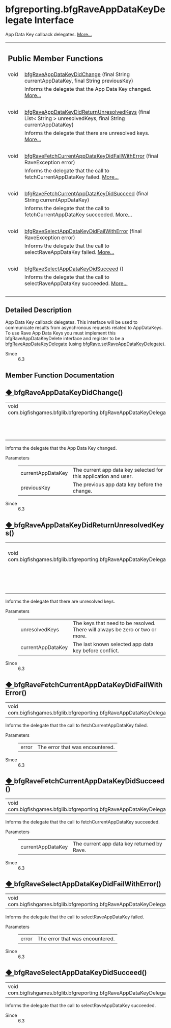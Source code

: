 
# bfgreporting.bfgRaveAppDataKeyDelegate Interface 

<div class="contents">App Data Key callback delegates.    <a href="interfacecom_1_1bigfishgames_1_1bfglib_1_1bfgreporting_1_1bfg_rave_app_data_key_delegate.html#details">More...</a><table class="memberdecls"><tr class="heading"><td colspan="2"><h2 class="groupheader"><a id="pub-methods" name="pub-methods"></a> Public Member Functions</h2></td></tr><tr class="memitem:a96805dc794e3dce7760c84731b136595"><td class="memItemLeft" align="right" valign="top">void&#160;</td><td class="memItemRight" valign="bottom"><a class="el" href="interfacecom_1_1bigfishgames_1_1bfglib_1_1bfgreporting_1_1bfg_rave_app_data_key_delegate.html#a96805dc794e3dce7760c84731b136595">bfgRaveAppDataKeyDidChange</a> (final String currentAppDataKey, final String previousKey)</td></tr><tr class="memdesc:a96805dc794e3dce7760c84731b136595"><td class="mdescLeft">&#160;</td><td class="mdescRight">Informs the delegate that the App Data Key changed.  <a href="interfacecom_1_1bigfishgames_1_1bfglib_1_1bfgreporting_1_1bfg_rave_app_data_key_delegate.html#a96805dc794e3dce7760c84731b136595">More...</a><br /></td></tr><tr class="separator:a96805dc794e3dce7760c84731b136595"><td class="memSeparator" colspan="2">&#160;</td></tr><tr class="memitem:a15fc521ef94e6f90f72e0e5bc53eb9d9"><td class="memItemLeft" align="right" valign="top">void&#160;</td><td class="memItemRight" valign="bottom"><a class="el" href="interfacecom_1_1bigfishgames_1_1bfglib_1_1bfgreporting_1_1bfg_rave_app_data_key_delegate.html#a15fc521ef94e6f90f72e0e5bc53eb9d9">bfgRaveAppDataKeyDidReturnUnresolvedKeys</a> (final List&lt; String &gt; unresolvedKeys, final String currentAppDataKey)</td></tr><tr class="memdesc:a15fc521ef94e6f90f72e0e5bc53eb9d9"><td class="mdescLeft">&#160;</td><td class="mdescRight">Informs the delegate that there are unresolved keys.  <a href="interfacecom_1_1bigfishgames_1_1bfglib_1_1bfgreporting_1_1bfg_rave_app_data_key_delegate.html#a15fc521ef94e6f90f72e0e5bc53eb9d9">More...</a><br /></td></tr><tr class="separator:a15fc521ef94e6f90f72e0e5bc53eb9d9"><td class="memSeparator" colspan="2">&#160;</td></tr><tr class="memitem:a00a1f976175764d7c0788c2603196b5b"><td class="memItemLeft" align="right" valign="top">void&#160;</td><td class="memItemRight" valign="bottom"><a class="el" href="interfacecom_1_1bigfishgames_1_1bfglib_1_1bfgreporting_1_1bfg_rave_app_data_key_delegate.html#a00a1f976175764d7c0788c2603196b5b">bfgRaveFetchCurrentAppDataKeyDidFailWithError</a> (final RaveException error)</td></tr><tr class="memdesc:a00a1f976175764d7c0788c2603196b5b"><td class="mdescLeft">&#160;</td><td class="mdescRight">Informs the delegate that the call to fetchCurrentAppDataKey failed.  <a href="interfacecom_1_1bigfishgames_1_1bfglib_1_1bfgreporting_1_1bfg_rave_app_data_key_delegate.html#a00a1f976175764d7c0788c2603196b5b">More...</a><br /></td></tr><tr class="separator:a00a1f976175764d7c0788c2603196b5b"><td class="memSeparator" colspan="2">&#160;</td></tr><tr class="memitem:af51315f32c0e7d9bb9a0e4a5bc4981f0"><td class="memItemLeft" align="right" valign="top">void&#160;</td><td class="memItemRight" valign="bottom"><a class="el" href="interfacecom_1_1bigfishgames_1_1bfglib_1_1bfgreporting_1_1bfg_rave_app_data_key_delegate.html#af51315f32c0e7d9bb9a0e4a5bc4981f0">bfgRaveFetchCurrentAppDataKeyDidSucceed</a> (final String currentAppDataKey)</td></tr><tr class="memdesc:af51315f32c0e7d9bb9a0e4a5bc4981f0"><td class="mdescLeft">&#160;</td><td class="mdescRight">Informs the delegate that the call to fetchCurrentAppDataKey succeeded.  <a href="interfacecom_1_1bigfishgames_1_1bfglib_1_1bfgreporting_1_1bfg_rave_app_data_key_delegate.html#af51315f32c0e7d9bb9a0e4a5bc4981f0">More...</a><br /></td></tr><tr class="separator:af51315f32c0e7d9bb9a0e4a5bc4981f0"><td class="memSeparator" colspan="2">&#160;</td></tr><tr class="memitem:a17876adbaf8e298f43ba42f9b15de9cd"><td class="memItemLeft" align="right" valign="top">void&#160;</td><td class="memItemRight" valign="bottom"><a class="el" href="interfacecom_1_1bigfishgames_1_1bfglib_1_1bfgreporting_1_1bfg_rave_app_data_key_delegate.html#a17876adbaf8e298f43ba42f9b15de9cd">bfgRaveSelectAppDataKeyDidFailWithError</a> (final RaveException error)</td></tr><tr class="memdesc:a17876adbaf8e298f43ba42f9b15de9cd"><td class="mdescLeft">&#160;</td><td class="mdescRight">Informs the delegate that the call to selectRaveAppDataKey failed.  <a href="interfacecom_1_1bigfishgames_1_1bfglib_1_1bfgreporting_1_1bfg_rave_app_data_key_delegate.html#a17876adbaf8e298f43ba42f9b15de9cd">More...</a><br /></td></tr><tr class="separator:a17876adbaf8e298f43ba42f9b15de9cd"><td class="memSeparator" colspan="2">&#160;</td></tr><tr class="memitem:a2fc2133d2762aa455a57e3a21748ed4a"><td class="memItemLeft" align="right" valign="top">void&#160;</td><td class="memItemRight" valign="bottom"><a class="el" href="interfacecom_1_1bigfishgames_1_1bfglib_1_1bfgreporting_1_1bfg_rave_app_data_key_delegate.html#a2fc2133d2762aa455a57e3a21748ed4a">bfgRaveSelectAppDataKeyDidSucceed</a> ()</td></tr><tr class="memdesc:a2fc2133d2762aa455a57e3a21748ed4a"><td class="mdescLeft">&#160;</td><td class="mdescRight">Informs the delegate that the call to selectRaveAppDataKey succeeded.  <a href="interfacecom_1_1bigfishgames_1_1bfglib_1_1bfgreporting_1_1bfg_rave_app_data_key_delegate.html#a2fc2133d2762aa455a57e3a21748ed4a">More...</a><br /></td></tr><tr class="separator:a2fc2133d2762aa455a57e3a21748ed4a"><td class="memSeparator" colspan="2">&#160;</td></tr></table><a name="details" id="details"></a><h2 class="groupheader">Detailed Description</h2><div class="textblock">App Data Key callback delegates. This interface will be used to communicate results from asynchronous requests related to AppDataKeys. To use Rave App Data Keys you must implement this bfgRaveAppDataKeyDelete interface and register to be a <a class="el" href="interfacecom_1_1bigfishgames_1_1bfglib_1_1bfgreporting_1_1bfg_rave_app_data_key_delegate.html" title="App Data Key callback delegates.">bfgRaveAppDataKeyDelegate</a> (using <a class="el" href="classcom_1_1bigfishgames_1_1bfglib_1_1bfgreporting_1_1bfg_rave.html#a5cd37d17f604bd2b6a32e6dcbff652e2" title="Set the Rave AppDataKeys delegate to be informed of app data key changes and conflicts.">bfgRave.setRaveAppDataKeyDelegate</a>).<dl class="section since"><dt>Since</dt><dd>6.3 </dd></dl></div><h2 class="groupheader">Member Function Documentation</h2><a id="a96805dc794e3dce7760c84731b136595" name="a96805dc794e3dce7760c84731b136595"></a><h2 class="memtitle"><span class="permalink"><a href="#a96805dc794e3dce7760c84731b136595">&#9670;&nbsp;</a></span>bfgRaveAppDataKeyDidChange()</h2><div class="memitem"><div class="memproto"><table class="memname"><tr><td class="memname">void com.bigfishgames.bfglib.bfgreporting.bfgRaveAppDataKeyDelegate.bfgRaveAppDataKeyDidChange </td><td>(</td><td class="paramtype">final String&#160;</td><td class="paramname"><em>currentAppDataKey</em>, </td></tr><tr><td class="paramkey"></td><td></td><td class="paramtype">final String&#160;</td><td class="paramname"><em>previousKey</em>&#160;</td></tr><tr><td></td><td>)</td><td></td><td></td></tr></table></div><div class="memdoc">Informs the delegate that the App Data Key changed. <dl class="params"><dt>Parameters</dt><dd><table class="params"><tr><td class="paramname">currentAppDataKey</td><td>The current app data key selected for this application and user. </td></tr><tr><td class="paramname">previousKey</td><td>The previous app data key before the change. </td></tr></table></dd></dl><dl class="section since"><dt>Since</dt><dd>6.3 </dd></dl></div></div><a id="a15fc521ef94e6f90f72e0e5bc53eb9d9" name="a15fc521ef94e6f90f72e0e5bc53eb9d9"></a><h2 class="memtitle"><span class="permalink"><a href="#a15fc521ef94e6f90f72e0e5bc53eb9d9">&#9670;&nbsp;</a></span>bfgRaveAppDataKeyDidReturnUnresolvedKeys()</h2><div class="memitem"><div class="memproto"><table class="memname"><tr><td class="memname">void com.bigfishgames.bfglib.bfgreporting.bfgRaveAppDataKeyDelegate.bfgRaveAppDataKeyDidReturnUnresolvedKeys </td><td>(</td><td class="paramtype">final List&lt; String &gt;&#160;</td><td class="paramname"><em>unresolvedKeys</em>, </td></tr><tr><td class="paramkey"></td><td></td><td class="paramtype">final String&#160;</td><td class="paramname"><em>currentAppDataKey</em>&#160;</td></tr><tr><td></td><td>)</td><td></td><td></td></tr></table></div><div class="memdoc">Informs the delegate that there are unresolved keys. <dl class="params"><dt>Parameters</dt><dd><table class="params"><tr><td class="paramname">unresolvedKeys</td><td>The keys that need to be resolved. There will always be zero or two or more. </td></tr><tr><td class="paramname">currentAppDataKey</td><td>The last known selected app data key before conflict. </td></tr></table></dd></dl><dl class="section since"><dt>Since</dt><dd>6.3 </dd></dl></div></div><a id="a00a1f976175764d7c0788c2603196b5b" name="a00a1f976175764d7c0788c2603196b5b"></a><h2 class="memtitle"><span class="permalink"><a href="#a00a1f976175764d7c0788c2603196b5b">&#9670;&nbsp;</a></span>bfgRaveFetchCurrentAppDataKeyDidFailWithError()</h2><div class="memitem"><div class="memproto"><table class="memname"><tr><td class="memname">void com.bigfishgames.bfglib.bfgreporting.bfgRaveAppDataKeyDelegate.bfgRaveFetchCurrentAppDataKeyDidFailWithError </td><td>(</td><td class="paramtype">final RaveException&#160;</td><td class="paramname"><em>error</em></td><td>)</td><td></td></tr></table></div><div class="memdoc">Informs the delegate that the call to fetchCurrentAppDataKey failed. <dl class="params"><dt>Parameters</dt><dd><table class="params"><tr><td class="paramname">error</td><td>The error that was encountered. </td></tr></table></dd></dl><dl class="section since"><dt>Since</dt><dd>6.3 </dd></dl></div></div><a id="af51315f32c0e7d9bb9a0e4a5bc4981f0" name="af51315f32c0e7d9bb9a0e4a5bc4981f0"></a><h2 class="memtitle"><span class="permalink"><a href="#af51315f32c0e7d9bb9a0e4a5bc4981f0">&#9670;&nbsp;</a></span>bfgRaveFetchCurrentAppDataKeyDidSucceed()</h2><div class="memitem"><div class="memproto"><table class="memname"><tr><td class="memname">void com.bigfishgames.bfglib.bfgreporting.bfgRaveAppDataKeyDelegate.bfgRaveFetchCurrentAppDataKeyDidSucceed </td><td>(</td><td class="paramtype">final String&#160;</td><td class="paramname"><em>currentAppDataKey</em></td><td>)</td><td></td></tr></table></div><div class="memdoc">Informs the delegate that the call to fetchCurrentAppDataKey succeeded. <dl class="params"><dt>Parameters</dt><dd><table class="params"><tr><td class="paramname">currentAppDataKey</td><td>The current app data key returned by Rave. </td></tr></table></dd></dl><dl class="section since"><dt>Since</dt><dd>6.3 </dd></dl></div></div><a id="a17876adbaf8e298f43ba42f9b15de9cd" name="a17876adbaf8e298f43ba42f9b15de9cd"></a><h2 class="memtitle"><span class="permalink"><a href="#a17876adbaf8e298f43ba42f9b15de9cd">&#9670;&nbsp;</a></span>bfgRaveSelectAppDataKeyDidFailWithError()</h2><div class="memitem"><div class="memproto"><table class="memname"><tr><td class="memname">void com.bigfishgames.bfglib.bfgreporting.bfgRaveAppDataKeyDelegate.bfgRaveSelectAppDataKeyDidFailWithError </td><td>(</td><td class="paramtype">final RaveException&#160;</td><td class="paramname"><em>error</em></td><td>)</td><td></td></tr></table></div><div class="memdoc">Informs the delegate that the call to selectRaveAppDataKey failed. <dl class="params"><dt>Parameters</dt><dd><table class="params"><tr><td class="paramname">error</td><td>The error that was encountered. </td></tr></table></dd></dl><dl class="section since"><dt>Since</dt><dd>6.3 </dd></dl></div></div><a id="a2fc2133d2762aa455a57e3a21748ed4a" name="a2fc2133d2762aa455a57e3a21748ed4a"></a><h2 class="memtitle"><span class="permalink"><a href="#a2fc2133d2762aa455a57e3a21748ed4a">&#9670;&nbsp;</a></span>bfgRaveSelectAppDataKeyDidSucceed()</h2><div class="memitem"><div class="memproto"><table class="memname"><tr><td class="memname">void com.bigfishgames.bfglib.bfgreporting.bfgRaveAppDataKeyDelegate.bfgRaveSelectAppDataKeyDidSucceed </td><td>(</td><td class="paramname"></td><td>)</td><td></td></tr></table></div><div class="memdoc">Informs the delegate that the call to selectRaveAppDataKey succeeded. <dl class="section since"><dt>Since</dt><dd>6.3 </dd></dl></div></div></div> 
